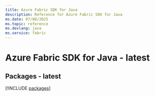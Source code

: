 ```yaml
---
title: Azure Fabric SDK for Java
description: Reference for Azure Fabric SDK for Java
ms.date: 07/08/2025
ms.topic: reference
ms.devlang: java
ms.service: fabric
---
```

# Azure Fabric SDK for Java - latest
## Packages - latest
[!INCLUDE [packages](fabric-index.md)]